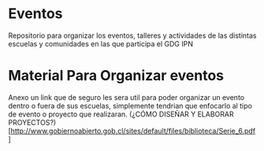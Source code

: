# Eventos
Repositorio para organizar los eventos, talleres y actividades de las distintas escuelas y comunidades en las que participa el GDG IPN

# Material Para Organizar eventos
Anexo un link que de seguro les sera util para poder organizar un evento dentro o fuera de sus escuelas, simplemente tendrian que enfocarlo al tipo de evento o proyecto que realizaran. 
(¿CÓMO DISEÑAR Y ELABORAR PROYECTOS?)[http://www.gobiernoabierto.gob.cl/sites/default/files/biblioteca/Serie_6.pdf]
